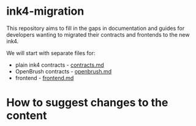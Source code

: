 # ink4-migration
This repository aims to fill in the gaps in documentation and guides for developers wanting to migrated their contracts and frontends to the new ink4.

We will start with separate files for:
* plain ink4 contracts - [contracts.md](./contracts.md)
* OpenBrush contracts - [openbrush.md](./openbrush.md)
* frontend - [frontend.md](./frontend.md)

# How to suggest changes to the content
